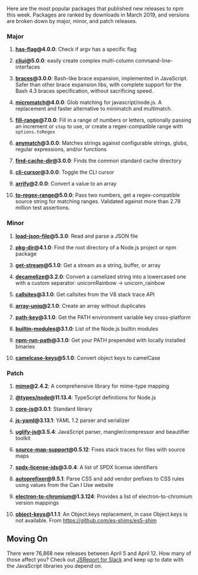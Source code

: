 Here are the most popular packages that published new releases to npm this week. Packages are ranked by downloads in March 2019, and versions are broken down by major, minor, and patch releases.

### Major

1) **[has-flag](https://npmjs.com/package/has-flag)@4.0.0**: Check if argv has a specific flag

2) **[cliui](https://npmjs.com/package/cliui)@5.0.0**: easily create complex multi-column command-line-interfaces

3) **[braces](https://npmjs.com/package/braces)@3.0.0**: Bash-like brace expansion, implemented in JavaScript. Safer than other brace expansion libs, with complete support for the Bash 4.3 braces specification, without sacrificing speed.

4) **[micromatch](https://npmjs.com/package/micromatch)@4.0.0**: Glob matching for javascript/node.js. A replacement and faster alternative to minimatch and multimatch.

5) **[fill-range](https://npmjs.com/package/fill-range)@7.0.0**: Fill in a range of numbers or letters, optionally passing an increment or `step` to use, or create a regex-compatible range with `options.toRegex`

6) **[anymatch](https://npmjs.com/package/anymatch)@3.0.0**: Matches strings against configurable strings, globs, regular expressions, and/or functions

7) **[find-cache-dir](https://npmjs.com/package/find-cache-dir)@3.0.0**: Finds the common standard cache directory

8) **[cli-cursor](https://npmjs.com/package/cli-cursor)@3.0.0**: Toggle the CLI cursor

9) **[arrify](https://npmjs.com/package/arrify)@2.0.0**: Convert a value to an array

10) **[to-regex-range](https://npmjs.com/package/to-regex-range)@5.0.0**: Pass two numbers, get a regex-compatible source string for matching ranges. Validated against more than 2.78 million test assertions.

### Minor

1) **[load-json-file](https://npmjs.com/package/load-json-file)@5.3.0**: Read and parse a JSON file

2) **[pkg-dir](https://npmjs.com/package/pkg-dir)@4.1.0**: Find the root directory of a Node.js project or npm package

3) **[get-stream](https://npmjs.com/package/get-stream)@5.1.0**: Get a stream as a string, buffer, or array

4) **[decamelize](https://npmjs.com/package/decamelize)@3.2.0**: Convert a camelized string into a lowercased one with a custom separator: unicornRainbow → unicorn_rainbow

5) **[callsites](https://npmjs.com/package/callsites)@3.1.0**: Get callsites from the V8 stack trace API

6) **[array-uniq](https://npmjs.com/package/array-uniq)@2.1.0**: Create an array without duplicates

7) **[path-key](https://npmjs.com/package/path-key)@3.1.0**: Get the PATH environment variable key cross-platform

8) **[builtin-modules](https://npmjs.com/package/builtin-modules)@3.1.0**: List of the Node.js builtin modules

9) **[npm-run-path](https://npmjs.com/package/npm-run-path)@3.1.0**: Get your PATH prepended with locally installed binaries

10) **[camelcase-keys](https://npmjs.com/package/camelcase-keys)@5.1.0**: Convert object keys to camelCase

### Patch

1) **[mime](https://npmjs.com/package/mime)@2.4.2**: A comprehensive library for mime-type mapping

2) **[@types/node](https://npmjs.com/package/@types/node)@11.13.4**: TypeScript definitions for Node.js

3) **[core-js](https://npmjs.com/package/core-js)@3.0.1**: Standard library

4) **[js-yaml](https://npmjs.com/package/js-yaml)@3.13.1**: YAML 1.2 parser and serializer

5) **[uglify-js](https://npmjs.com/package/uglify-js)@3.5.4**: JavaScript parser, mangler/compressor and beautifier toolkit

6) **[source-map-support](https://npmjs.com/package/source-map-support)@0.5.12**: Fixes stack traces for files with source maps

7) **[spdx-license-ids](https://npmjs.com/package/spdx-license-ids)@3.0.4**: A list of SPDX license identifiers

8) **[autoprefixer](https://npmjs.com/package/autoprefixer)@9.5.1**: Parse CSS and add vendor prefixes to CSS rules using values from the Can I Use website

9) **[electron-to-chromium](https://npmjs.com/package/electron-to-chromium)@1.3.124**: Provides a list of electron-to-chromium version mappings

10) **[object-keys](https://npmjs.com/package/object-keys)@1.1.1**: An Object.keys replacement, in case Object.keys is not available. From https://github.com/es-shims/es5-shim

Moving On
---------

There were 76,868 new releases between April 5 and April 12. How many of those affect you? Check out [JSReport for Slack](https://js.report/slack) and keep up to date with the JavaScript libraries you depend on.

